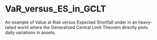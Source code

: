 # VaR_versus_ES_in_GCLT
An example of Value at Risk versus Expected Shortfall under in an heavy-tailed world where the Generalized Central Limit Theorem directly plots daily variations in assets.
